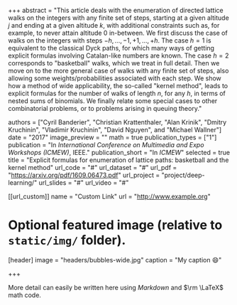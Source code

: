 +++
abstract = "This article deals with the enumeration of directed lattice walks on the integers with any finite set of steps, starting at a given altitude $j$ and ending at a given altitude $k$, with additional constraints such as, for example, to never attain altitude 0 in-between. We first discuss the case of walks on the integers with steps $−h,…,−1,+1,…,+h$. The case $h=1$ is equivalent to the classical Dyck paths, for which many ways of getting explicit formulas involving Catalan-like numbers are known. The case $h=2$ corresponds to "basketball" walks, which we treat in full detail. Then we move on to the more general case of walks with any finite set of steps, also allowing some weights/probabilities associated with each step. We show how a method of wide applicability, the so-called "kernel method", leads to explicit formulas for the number of walks of length $n$, for any $h$, in terms of nested sums of binomials. We finally relate some special cases to other combinatorial problems, or to problems arising in queuing theory."

authors = ["Cyril
Banderier", "Christian Krattenthaler, "Alan Krinik", "Dmitry Kruchinin", "Vladimir Kruchinin", "David Nguyen", and "Michael Wallner"]
date = "2017"
image_preview = ""
math = true
publication_types = ["1"]
publication = "In *International Conference on Multimedia and Expo Workshops (ICMEW)*, IEEE."
publication_short = "In *ICMEW*"
selected = true
title = "Explicit formulas for enumeration of lattice paths: basketball and the kernel method"
url_code = "#"
url_dataset = "#"
url_pdf = "https://arxiv.org/pdf/1609.06473.pdf"
url_project = "project/deep-learning/"
url_slides = "#"
url_video = "#"

[[url_custom]]
name = "Custom Link"
url = "http://www.example.org"

# Optional featured image (relative to `static/img/` folder).
[header]
image = "headers/bubbles-wide.jpg"
caption = "My caption :smile:"

+++

More detail can easily be written here using *Markdown* and $\rm \LaTeX$ math code.
